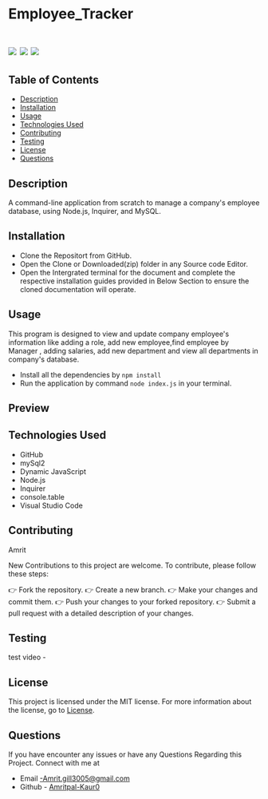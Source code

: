 # Employee_Tracker
 
 # ![](https://img.shields.io/badge/license-MIT-brightgreen) ![](https://img.shields.io/badge/mysql-2-orange) ![](https://img.shields.io/badge/node.js-Inquirer-blue)

 ## Table of Contents

- [Description](#description)
- [Installation](#installation)
- [Usage](#usage)
- [Technologies Used](#technologies-used)
- [Contributing](#contributing)
- [Testing](#testing)
- [License](#license)
- [Questions](#questions)

## Description
 A command-line application from scratch to manage a company's employee database, using Node.js, Inquirer, and MySQL.

## Installation
*  Clone the Repositort from GitHub.
*  Open the Clone or Downloaded(zip) folder in any Source code Editor.
*  Open the Intergrated terminal for the document and complete the respective installation guides provided in Below Section to ensure the cloned documentation will operate.

## Usage 
This program is designed to view and update  company employee's information like adding a role, add new employee,find employee by Manager , adding salaries, add new department and view all departments in company's database.

* Install all the dependencies  by `npm install` 
*  Run the application by command `node index.js` in your terminal.


## Preview


## Technologies Used

* GitHub
* mySql2
* Dynamic JavaScript 
* Node.js 
* Inquirer
* console.table 
* Visual Studio Code


## Contributing
 Amrit

 New Contributions to this project are welcome. To contribute, please follow these steps:

 👉 Fork the repository.
 👉 Create a new branch.
 👉 Make your changes and commit them.
 👉 Push your changes to your forked repository.
 👉 Submit a pull request with a detailed description of your changes.


## Testing
test video -


## License
This project is licensed under the MIT license. For more information about the license, go to [License](https://choosealicense.com/licenses/mit/).

## Questions
 If you have encounter any issues or have any Questions Regarding this Project. Connect with me at

- Email -Amrit.gill3005@gmail.com 
- Github - [Amritpal-Kaur0](https://github.com/Amritpal-Kaur0) 
